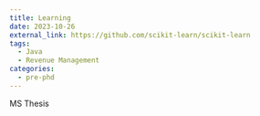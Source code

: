 ```yaml
---
title: Learning
date: 2023-10-26
external_link: https://github.com/scikit-learn/scikit-learn
tags:
  - Java
  - Revenue Management
categories:
  - pre-phd
---
```


MS Thesis

<!--more-->
